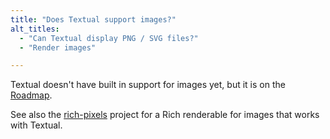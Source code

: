 ```yaml
---
title: "Does Textual support images?"
alt_titles:
  - "Can Textual display PNG / SVG files?"
  - "Render images"

---
```


Textual doesn't have built in support for images yet, but it is on the [Roadmap](https://textual.textualize.io/roadmap/).

See also the [rich-pixels](https://github.com/darrenburns/rich-pixels) project for a Rich renderable for images that works with Textual.
